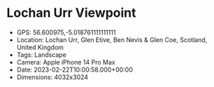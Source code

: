 # Lochan Urr Viewpoint

- GPS: 56.600975,-5.018761111111111
- Location: Lochan Urr, Glen Etive, Ben Nevis & Glen Coe, Scotland, United Kingdom
- Tags: Landscape
- Camera: Apple iPhone 14 Pro Max
- Date: 2023-02-22T10:00:58.000+00:00
- Dimensions: 4032x3024
